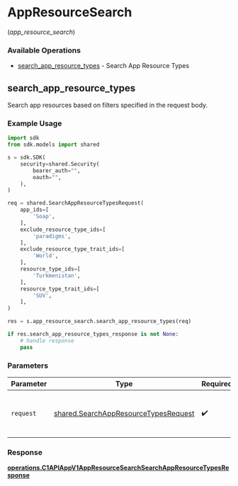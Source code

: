 # AppResourceSearch
(*app_resource_search*)

### Available Operations

* [search_app_resource_types](#search_app_resource_types) - Search App Resource Types

## search_app_resource_types

Search app resources based on filters specified in the request body.

### Example Usage

```python
import sdk
from sdk.models import shared

s = sdk.SDK(
    security=shared.Security(
        bearer_auth="",
        oauth="",
    ),
)

req = shared.SearchAppResourceTypesRequest(
    app_ids=[
        'Soap',
    ],
    exclude_resource_type_ids=[
        'paradigms',
    ],
    exclude_resource_type_trait_ids=[
        'World',
    ],
    resource_type_ids=[
        'Turkmenistan',
    ],
    resource_type_trait_ids=[
        'SUV',
    ],
)

res = s.app_resource_search.search_app_resource_types(req)

if res.search_app_resource_types_response is not None:
    # handle response
    pass
```

### Parameters

| Parameter                                                                                    | Type                                                                                         | Required                                                                                     | Description                                                                                  |
| -------------------------------------------------------------------------------------------- | -------------------------------------------------------------------------------------------- | -------------------------------------------------------------------------------------------- | -------------------------------------------------------------------------------------------- |
| `request`                                                                                    | [shared.SearchAppResourceTypesRequest](../../models/shared/searchappresourcetypesrequest.md) | :heavy_check_mark:                                                                           | The request object to use for the request.                                                   |


### Response

**[operations.C1APIAppV1AppResourceSearchSearchAppResourceTypesResponse](../../models/operations/c1apiappv1appresourcesearchsearchappresourcetypesresponse.md)**

